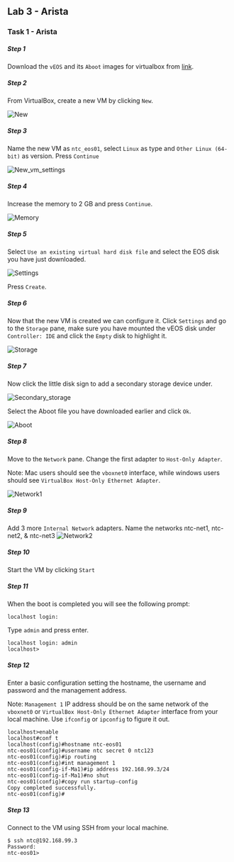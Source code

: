 ## Lab 3 - Arista

### Task 1 - Arista

##### Step 1

Download the `vEOS` and its `Aboot` images for virtualbox from [link](link).

##### Step 2

From VirtualBox, create a new VM by clicking `New`.

![New](images/new.png)

##### Step 3

Name the new VM as `ntc_eos01`, select `Linux` as type and `Other Linux (64-bit)` as version. Press `Continue`

![New_vm_settings](images/new_vm_settings.png)

##### Step 4

Increase the memory to 2 GB and press `Continue`.

![Memory](images/memory.png)

##### Step 5

Select `Use an existing virtual hard disk file` and select the EOS disk you have just downloaded.

![Settings](images/hd.png)

Press `Create`.

##### Step 6

Now that the new VM is created we can configure it. Click `Settings` and go to the `Storage` pane, make sure you have mounted the vEOS disk under `Controller: IDE` and click the `Empty` disk to highlight it.

![Storage](images/storage.png)

##### Step 7

Now click the little disk sign to add a secondary storage device under.

![Secondary_storage](images/secondary_storage.png)

Select the Aboot file you have downloaded earlier and click `Ok`.

![Aboot](images/aboot.png)

##### Step 8

Move to the `Network` pane. Change the first adapter to `Host-Only Adapter`.

Note: Mac users should see the `vboxnet0` interface, while windows users should see `VirtualBox Host-Only Ethernet Adapter`.

![Network1](images/eos_network1.png)

##### Step 9

Add 3 more `Internal Network` adapters. Name the networks ntc-net1, ntc-net2, & ntc-net3
![Network2](images/eos_networ2.png)

##### Step 10

Start the VM by clicking `Start`

##### Step 11

When the boot is completed you will see the following prompt:

```
localhost login:
```

Type `admin` and press enter.

```
localhost login: admin
localhost>
```

##### Step 12

Enter a basic configuration setting the hostname, the username and password and the management address.

Note: `Management 1` IP address should be on the same network of the `vboxnet0` or `VirtualBox Host-Only Ethernet Adapter` interface from your local machine. Use `ifconfig` or `ipconfig` to figure it out.

```
localhost>enable
localhost#conf t
localhost(config)#hostname ntc-eos01
ntc-eos01(config)#username ntc secret 0 ntc123
ntc-eos01(config)#ip routing
ntc-eos01(config)#int management 1
ntc-eos01(config-if-Ma1)#ip address 192.168.99.3/24
ntc-eos01(config-if-Ma1)#no shut
ntc-eos01(config)#copy run startup-config
Copy completed successfully.
ntc-eos01(config)#
```

##### Step 13

Connect to the VM using SSH from your local machine.

```
$ ssh ntc@192.168.99.3
Password:
ntc-eos01>
```
